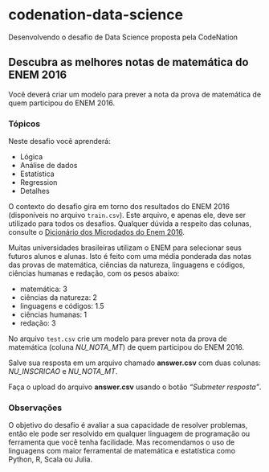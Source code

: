 # codenation-data-science
Desenvolvendo o desafio de Data Science proposta pela CodeNation

## Descubra as melhores notas de matemática do ENEM 2016

Você deverá criar um modelo para prever a nota da prova de matemática de quem participou do ENEM 2016.

### Tópicos<br>
Neste desafio você aprenderá:<br>
- Lógica
- Análise de dados
- Estatística
- Regression
- Detalhes

O contexto do desafio gira em torno dos resultados do ENEM 2016 (disponíveis no arquivo `train.csv`). Este arquivo, e apenas ele, deve ser utilizado para todos os desafios. Qualquer dúvida a respeito das colunas, consulte o [Dicionário dos Microdados do Enem 2016](https://s3-us-west-1.amazonaws.com/acceleration-assets-highway/data-science/dicionario-de-dados.zip).

Muitas universidades brasileiras utilizam o ENEM para selecionar seus futuros alunos e alunas. Isto é feito com uma média ponderada das notas das provas de matemática, ciências da natureza, linguagens e códigos, ciências humanas e redação, com os pesos abaixo:

- matemática: 3
- ciências da natureza: 2
- linguagens e códigos: 1.5
- ciências humanas: 1
- redação: 3

No arquivo `test.csv` crie um modelo para prever nota da prova de matemática (coluna *NU_NOTA_MT*) de quem participou do ENEM 2016.

Salve sua resposta em um arquivo chamado **answer.csv** com duas colunas: *NU_INSCRICAO* e *NU_NOTA_MT*.

Faça o upload do arquivo **answer.csv** usando o botão *“Submeter resposta”*.

### Observações
O objetivo do desafio é avaliar a sua capacidade de resolver problemas, então ele pode ser resolvido em qualquer linguagem de programação ou ferramenta que você tenha facilidade. Mas recomendamos o uso de linguagens com maior ferramental de matemática e estatística como Python, R, Scala ou Julia.
